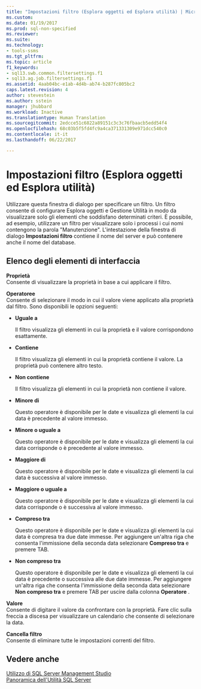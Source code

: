 ```yaml
---
title: "Impostazioni filtro (Esplora oggetti ed Esplora utilità) | Microsoft Docs"
ms.custom: 
ms.date: 01/19/2017
ms.prod: sql-non-specified
ms.reviewer: 
ms.suite: 
ms.technology:
- tools-ssms
ms.tgt_pltfrm: 
ms.topic: article
f1_keywords:
- sql13.swb.common.filtersettings.f1
- sql13.ag.job.filtersettings.f1
ms.assetid: 4aab04bc-e1ab-4d4b-ab74-b287fc805bc2
caps.latest.revision: 4
author: stevestein
ms.author: sstein
manager: jhubbard
ms.workload: Inactive
ms.translationtype: Human Translation
ms.sourcegitcommit: 2edcce51c6822a89151c3c3c76fbaacb5edd54f4
ms.openlocfilehash: 68c03b5f5fd4fc9a4ca371331309e971dcc540c0
ms.contentlocale: it-it
ms.lasthandoff: 06/22/2017

---
```

# <a name="filter-settings-object-explorer-and-utility-explorer"></a>Impostazioni filtro (Esplora oggetti ed Esplora utilità)
Utilizzare questa finestra di dialogo per specificare un filtro. Un filtro consente di configurare Esplora oggetti e Gestione Utilità in modo da visualizzare solo gli elementi che soddisfano determinati criteri. È possibile, ad esempio, utilizzare un filtro per visualizzare solo i processi i cui nomi contengono la parola "Manutenzione". L'intestazione della finestra di dialogo **Impostazioni filtro** contiene il nome del server e può contenere anche il nome del database.  
  
## <a name="uielement-list"></a>Elenco degli elementi di interfaccia  
**Proprietà**  
Consente di visualizzare la proprietà in base a cui applicare il filtro.  
  
**Operatoree**  
Consente di selezionare il modo in cui il valore viene applicato alla proprietà dal filtro. Sono disponibili le opzioni seguenti:  
  
-   **Uguale a**  
  
    Il filtro visualizza gli elementi in cui la proprietà e il valore corrispondono esattamente.  
  
-   **Contiene**  
  
    Il filtro visualizza gli elementi in cui la proprietà contiene il valore. La proprietà può contenere altro testo.  
  
-   **Non contiene**  
  
    Il filtro visualizza gli elementi in cui la proprietà non contiene il valore.  
  
-   **Minore di**  
  
    Questo operatore è disponibile per le date e visualizza gli elementi la cui data è precedente al valore immesso.  
  
-   **Minore o uguale a**  
  
    Questo operatore è disponibile per le date e visualizza gli elementi la cui data corrisponde o è precedente al valore immesso.  
  
-   **Maggiore di**  
  
    Questo operatore è disponibile per le date e visualizza gli elementi la cui data è successiva al valore immesso.  
  
-   **Maggiore o uguale a**  
  
    Questo operatore è disponibile per le date e visualizza gli elementi la cui data corrisponde o è successiva al valore immesso.  
  
-   **Compreso tra**  
  
    Questo operatore è disponibile per le date e visualizza gli elementi la cui data è compresa tra due date immesse. Per aggiungere un'altra riga che consenta l'immissione della seconda data selezionare **Compreso tra** e premere TAB.  
  
-   **Non compreso tra**  
  
    Questo operatore è disponibile per le date e visualizza gli elementi la cui data è precedente o successiva alle due date immesse. Per aggiungere un'altra riga che consenta l'immissione della seconda data selezionare **Non compreso tra** e premere TAB per uscire dalla colonna **Operatore** .  
  
**Valore**  
Consente di digitare il valore da confrontare con la proprietà. Fare clic sulla freccia a discesa per visualizzare un calendario che consente di selezionare la data.  
  
**Cancella filtro**  
Consente di eliminare tutte le impostazioni correnti del filtro.  
  
## <a name="see-also"></a>Vedere anche  
[Utilizzo di SQL Server Management Studio](../../ssms/use-sql-server-management-studio.md)  
[Panoramica dell'Utilità SQL Server](http://msdn.microsoft.com/en-us/6e6cbd25-6b1c-4e21-9ade-4584e243fd8f)  
  

